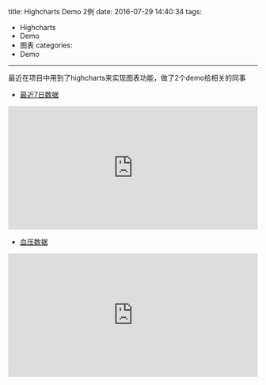 
title: Highcharts Demo 2例
date: 2016-07-29 14:40:34
tags:
  - Highcharts
  - Demo
  - 图表
categories:
  - Demo
---

最近在项目中用到了highcharts来实现图表功能，做了2个demo给相关的同事

* [最近7日数据](https://re2x.com/demo/charts/charts_demo.html)

<iframe style="border:none;width:100%;height:250px;" src="https://re2x.com/demo/charts/charts_demo.html"></iframe>

* [血压数据](https://re2x.com/demo/bp-charts/charts-demo.html?show=14&amp;dl=1)

<iframe style="border:none;width:100%;height:250px;" src="https://re2x.com/demo/bp-charts/charts-demo.html?show=14&amp;dl=1"></iframe>

